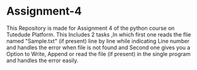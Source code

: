 # Assignment-4
This Repository is made for Assignment 4 of the python course on Tutedude Platform.
This Includes 2 tasks ,In which first one reads the flie named "Sample.txt" (if present) line by line while indicating Line number and handles the error when file is not found and Second one gives you a Option to Write, Append or read the file (if present) in the single program and handles the error easily.
